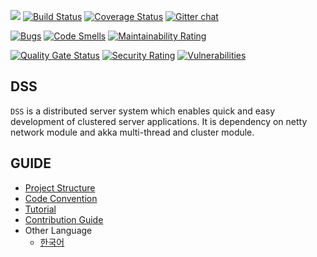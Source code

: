 [![](https://img.shields.io/static/v1?label=maven-central&message=0.4.5&color=blue)](https://search.maven.org/artifact/io.github.ztkmkoo/dss-server/0.4.5/jar)
[![Build Status](https://travis-ci.org/ztkmkoo/dss.svg?branch=develop)](https://travis-ci.org/ztkmkoo/dss.svg?branch=develop)
[![Coverage Status](https://coveralls.io/repos/github/ztkmkoo/dss/badge.svg)](https://coveralls.io/github/ztkmkoo/dss)
[![Gitter chat](https://badges.gitter.im/gitterHQ/gitter.png)](https://gitter.im/distributed-server-system/dss)

[![Bugs](https://sonarcloud.io/api/project_badges/measure?project=ztkmkoo_dss&metric=bugs)](https://sonarcloud.io/dashboard?id=ztkmkoo_dss)
[![Code Smells](https://sonarcloud.io/api/project_badges/measure?project=ztkmkoo_dss&metric=code_smells)](https://sonarcloud.io/dashboard?id=ztkmkoo_dss)
[![Maintainability Rating](https://sonarcloud.io/api/project_badges/measure?project=ztkmkoo_dss&metric=sqale_rating)](https://sonarcloud.io/dashboard?id=ztkmkoo_dss)

[![Quality Gate Status](https://sonarcloud.io/api/project_badges/measure?project=ztkmkoo_dss&metric=alert_status)](https://sonarcloud.io/dashboard?id=ztkmkoo_dss)
[![Security Rating](https://sonarcloud.io/api/project_badges/measure?project=ztkmkoo_dss&metric=security_rating)](https://sonarcloud.io/dashboard?id=ztkmkoo_dss)
[![Vulnerabilities](https://sonarcloud.io/api/project_badges/measure?project=ztkmkoo_dss&metric=vulnerabilities)](https://sonarcloud.io/dashboard?id=ztkmkoo_dss)

## DSS

`DSS` is a distributed server system which enables quick and easy development of clustered server applications. It is dependency on netty network module and akka multi-thread and cluster module.

## GUIDE

- [Project Structure](https://github.com/ztkmkoo/dss/wiki/Project-Structure)
- [Code Convention](https://github.com/ztkmkoo/dss/wiki/Code-Style)
- [Tutorial](https://github.com/ztkmkoo/dss/wiki/Project-Tuturial)
- [Contribution Guide](https://github.com/ztkmkoo/dss/blob/develop/CONTRIBUTING.md)
- Other Language
    - [한국어](https://github.com/ztkmkoo/dss/wiki/Home(KR))